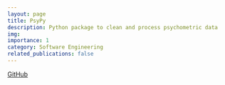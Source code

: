 ```yaml
---
layout: page
title: PsyPy
description: Python package to clean and process psychometric data
img: 
importance: 1
category: Software Engineering
related_publications: false
---
```


<a href="https://github.com/guswns3396-work/psypy">GitHub</a>

